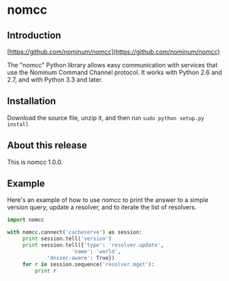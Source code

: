 # nomcc

## Introduction

[https://github.com/nominum/nomcc](https://github.com/nominum/nomcc)

The "nomcc" Python library allows easy communication with services that use
the Nominum Command Channel protocol.  It works with Python 2.6 and 2.7,
and with Python 3.3 and later.

## Installation

Download the source file, unzip it, and then run
`sudo python setup.py install`

## About this release

This is nomcc 1.0.0.

## Example

Here's an example of how to use nomcc to print the answer to a simple
version query, update a resolver, and to iterate the list of resolvers.

```python
import nomcc

with nomcc.connect('cacheserve') as session:
     print session.tell('version')
     print session.tell({'type': 'resolver.update',
                     'name': 'world',
             'dnssec-aware': True})
     for r in session.sequence('resolver.mget'):
         print r
```
